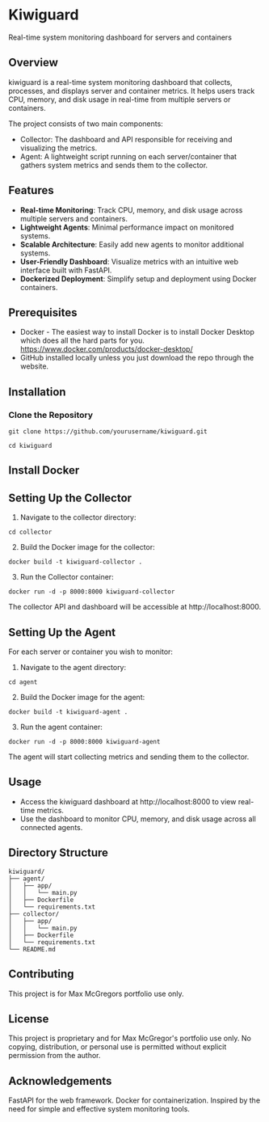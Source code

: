 # Kiwiguard

Real-time system monitoring dashboard for servers and containers

## Overview
kiwiguard is a real-time system monitoring dashboard that collects, processes, and displays server and container metrics. It helps users track CPU, memory, and disk usage in real-time from multiple servers or containers.

The project consists of two main components:
* Collector: The dashboard and API responsible for receiving and visualizing the metrics.
* Agent: A lightweight script running on each server/container that gathers system metrics and sends them to the collector.

## Features

* **Real-time Monitoring**: Track CPU, memory, and disk usage across multiple servers and containers.
* **Lightweight Agents**: Minimal performance impact on monitored systems.
* **Scalable Architecture**: Easily add new agents to monitor additional systems.
* **User-Friendly Dashboard**: Visualize metrics with an intuitive web interface built with FastAPI.
* **Dockerized Deployment**: Simplify setup and deployment using Docker containers.

## Prerequisites

* Docker - The easiest way to install Docker is to install Docker Desktop which does all the hard parts for you.
https://www.docker.com/products/docker-desktop/
* GitHub installed locally unless you just download the repo through the website.

## Installation
### Clone the Repository

```
git clone https://github.com/yourusername/kiwiguard.git
```
```
cd kiwiguard 
```

## Install Docker


## Setting Up the Collector
1. Navigate to the collector directory:
```
cd collector
```
2. Build the Docker image for the collector:

```
docker build -t kiwiguard-collector .
```
3. Run the Collector container:
```
docker run -d -p 8000:8000 kiwiguard-collector
```
The collector API and dashboard will be accessible at http://localhost:8000.


## Setting Up the Agent
For each server or container you wish to monitor:

1. Navigate to the agent directory:
```
cd agent
```
2. Build the Docker image for the agent:

```
docker build -t kiwiguard-agent .
```
3. Run the agent container:
```
docker run -d -p 8000:8000 kiwiguard-agent
```

The agent will start collecting metrics and sending them to the collector.

## Usage
* Access the kiwiguard dashboard at http://localhost:8000 to view real-time metrics.
* Use the dashboard to monitor CPU, memory, and disk usage across all connected agents.

## Directory Structure

```
kiwiguard/
├── agent/
│   ├── app/
│   │   └── main.py
│   ├── Dockerfile
│   └── requirements.txt
├── collector/
│   ├── app/
│   │   └── main.py
│   ├── Dockerfile
│   └── requirements.txt
└── README.md
```


## Contributing
This project is for Max McGregors portfolio use only.

## License
This project is proprietary and for Max McGregor's portfolio use only. No copying, distribution, or personal use is permitted without explicit permission from the author.

## Acknowledgements
FastAPI for the web framework.
Docker for containerization.
Inspired by the need for simple and effective system monitoring tools.